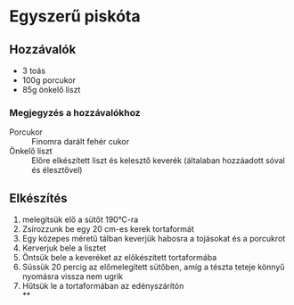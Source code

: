 <!DOCTYPE html>
<html lang="hu">
<head>
    <meta charset="UTF-8">
    <meta name="viewport" content="width=device-width, initial-scale=1.0">
    <title>Színes feladat</title>
</head>
<body>
    <h1>Egyszerű piskóta</h1>
    <h2>Hozzávalók</h2>
<ul> <li>3 toás</li>
     <li>100g porcukor</li>
     <li>85g önkelő liszt</li>
</ul>
<h3>Megjegyzés a hozzávalókhoz</h3>
<dt>Porcukor</dt>
  <dd>Finomra darált fehér cukor</dd>
<dt>Önkelő liszt</dt>
  <dd>Előre elkészített liszt és kelesztő keverék (általaban hozzáadott sóval és élesztővel)</dd>
<h2>Elkészítés</h2>
<ol>
  <li>melegítsük elő a sütőt 190°C-ra</li>
  <li>Zsírozzunk be egy 20 cm-es kerek tortaformát</li>
  <li>Egy közepes méretű tálban keverjük habosra a tojásokat és a porcukrot</li>
  <li>Kerverjuk bele a lisztet</li>
  <li>Öntsük bele a keveréket az előkészített tortaformába</li>
  <li>Süssük 20 percig az előmelegített sütőben, amíg a tészta teteje könnyű nyomásra vissza nem ugrik</li> 
  <li>Hűtsük le a tortaformában az edényszárítón</li> 
</body>
</html>**
